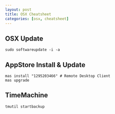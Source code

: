 ```yaml
---
layout: post
title: OSX Cheatsheet
categories: [osx, cheatsheet]
---
```


## OSX Update

```shell
sudo softwareupdate -i -a
```

## AppStore Install & Update

```shell
mas install "1295203466" # Remote Desktop Client
mas upgrade
```

## TimeMachine

```shell
tmutil startbackup
```
